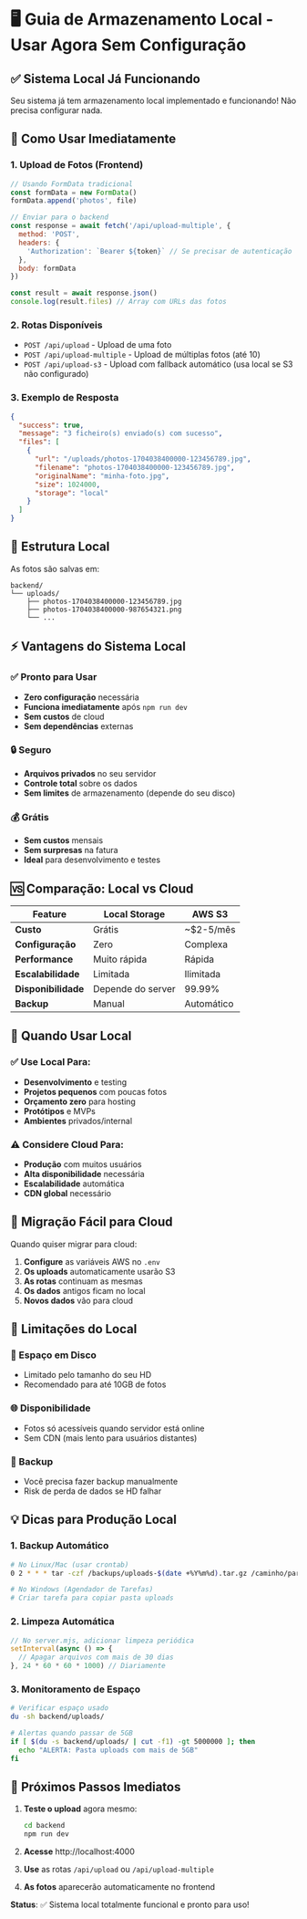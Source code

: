 # 🖥️ Guia de Armazenamento Local - Usar Agora Sem Configuração

## ✅ Sistema Local Já Funcionando

Seu sistema já tem armazenamento local implementado e funcionando! Não precisa configurar nada.

## 🚀 Como Usar Imediatamente

### 1. Upload de Fotos (Frontend)
```javascript
// Usando FormData tradicional
const formData = new FormData()
formData.append('photos', file)

// Enviar para o backend
const response = await fetch('/api/upload-multiple', {
  method: 'POST',
  headers: {
    'Authorization': `Bearer ${token}` // Se precisar de autenticação
  },
  body: formData
})

const result = await response.json()
console.log(result.files) // Array com URLs das fotos
```

### 2. Rotas Disponíveis
- `POST /api/upload` - Upload de uma foto
- `POST /api/upload-multiple` - Upload de múltiplas fotos (até 10)
- `POST /api/upload-s3` - Upload com fallback automático (usa local se S3 não configurado)

### 3. Exemplo de Resposta
```json
{
  "success": true,
  "message": "3 ficheiro(s) enviado(s) com sucesso",
  "files": [
    {
      "url": "/uploads/photos-1704038400000-123456789.jpg",
      "filename": "photos-1704038400000-123456789.jpg",
      "originalName": "minha-foto.jpg",
      "size": 1024000,
      "storage": "local"
    }
  ]
}
```

## 📁 Estrutura Local

As fotos são salvas em:
```
backend/
└── uploads/
    ├── photos-1704038400000-123456789.jpg
    ├── photos-1704038400000-987654321.png
    └── ...
```

## ⚡ Vantagens do Sistema Local

### ✅ Pronto para Usar
- **Zero configuração** necessária
- **Funciona imediatamente** após `npm run dev`
- **Sem custos** de cloud
- **Sem dependências** externas

### 🔒 Seguro
- **Arquivos privados** no seu servidor
- **Controle total** sobre os dados
- **Sem limites** de armazenamento (depende do seu disco)

### 💰 Grátis
- **Sem custos** mensais
- **Sem surpresas** na fatura
- **Ideal** para desenvolvimento e testes

## 🆚 Comparação: Local vs Cloud

| Feature | Local Storage | AWS S3 |
|---------|---------------|--------|
| **Custo** | Grátis | ~$2-5/mês |
| **Configuração** | Zero | Complexa |
| **Performance** | Muito rápida | Rápida |
| **Escalabilidade** | Limitada | Ilimitada |
| **Disponibilidade** | Depende do server | 99.99% |
| **Backup** | Manual | Automático |

## 🎯 Quando Usar Local

### ✅ Use Local Para:
- **Desenvolvimento** e testing
- **Projetos pequenos** com poucas fotos  
- **Orçamento zero** para hosting
- **Protótipos** e MVPs
- **Ambientes** privados/internal

### ⚠️ Considere Cloud Para:
- **Produção** com muitos usuários
- **Alta disponibilidade** necessária
- **Escalabilidade** automática
- **CDN global** necessário

## 🔄 Migração Fácil para Cloud

Quando quiser migrar para cloud:

1. **Configure** as variáveis AWS no `.env`
2. **Os uploads** automaticamente usarão S3
3. **As rotas** continuam as mesmas
4. **Os dados** antigos ficam no local
5. **Novos dados** vão para cloud

## 🚨 Limitações do Local

### 💾 Espaço em Disco
- Limitado pelo tamanho do seu HD
- Recomendado para até 10GB de fotos

### 🌐 Disponibilidade
- Fotos só acessíveis quando servidor está online
- Sem CDN (mais lento para usuários distantes)

### 🔄 Backup
- Você precisa fazer backup manualmente
- Risk de perda de dados se HD falhar

## 💡 Dicas para Produção Local

### 1. Backup Automático
```bash
# No Linux/Mac (usar crontab)
0 2 * * * tar -czf /backups/uploads-$(date +%Y%m%d).tar.gz /caminho/para/backend/uploads

# No Windows (Agendador de Tarefas)
# Criar tarefa para copiar pasta uploads
```

### 2. Limpeza Automática
```javascript
// No server.mjs, adicionar limpeza periódica
setInterval(async () => {
  // Apagar arquivos com mais de 30 dias
}, 24 * 60 * 60 * 1000) // Diariamente
```

### 3. Monitoramento de Espaço
```bash
# Verificar espaço usado
du -sh backend/uploads/

# Alertas quando passar de 5GB
if [ $(du -s backend/uploads/ | cut -f1) -gt 5000000 ]; then
  echo "ALERTA: Pasta uploads com mais de 5GB"
fi
```

## 🎉 Próximos Passos Imediatos

1. **Teste o upload** agora mesmo:
   ```bash
   cd backend
   npm run dev
   ```
   
2. **Acesse** http://localhost:4000

3. **Use** as rotas `/api/upload` ou `/api/upload-multiple`

4. **As fotos** aparecerão automaticamente no frontend

**Status**: ✅ Sistema local totalmente funcional e pronto para uso!